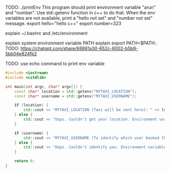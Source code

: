 
TODO: 
./printEnv
This program should print environment variable "arun" and "number". Use std::getenv function in c++ to do that. When the env variables are not available, print a "hello not set" and "number not set" message.
export hello="hello c++"
export number=323
 
explain ~/.bashrc and /etc/environment

explain system environment variable PATH
explain export PATH=$PATH:.
TODO: https://chatgpt.com/share/68881a30-652c-8002-b5b9-5bb04e824fb2

TODO: use echo command to print env variable



```cpp
#include <iostream>
#include <cstdlib>

int main(int argc, char* argv[]) {
    const char* location = std::getenv("MYTAXI_LOCATION");
    const char* username = std::getenv("MYTAXI_USERNAME");

    if (location) {
        std::cout << "MYTAXI_LOCATION (Taxi will be sent here): " << location << std::endl;
    } else {
        std::cout << "Oops. Couldn't get your location. Environment variable MYTAXI_LOCATION not set." << std::endl;
    }

    if (username) {
        std::cout << "MYTAXI_USERNAME (To identify which user booked the taxi):" << username << std::endl;
    } else {
        std::cout << "Oops. Couldn't identify you. Environment variable MYTAXI_USERNAME not set" << std::endl;
    }

    return 0;
}
```